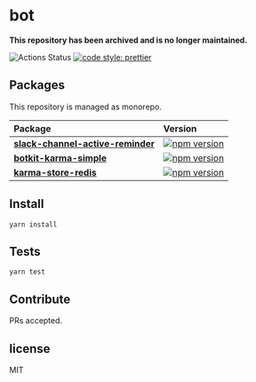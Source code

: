 # bot

**This repository has been archived and is no longer maintained.**

![Actions Status](https://github.com/9renpoto/bot/workflows/Node%20CI/badge.svg)
[![code style: prettier](https://img.shields.io/badge/code_style-prettier-ff69b4.svg?style=flat-square)](https://github.com/prettier/prettier)

## Packages

This repository is managed as monorepo.

| Package                                                                       | Version                                                                                                                                   |
| :---------------------------------------------------------------------------- | :---------------------------------------------------------------------------------------------------------------------------------------- |
| **[slack-channel-active-reminder](./packages/slack-channel-active-reminder)** | [![npm version](https://badge.fury.io/js/slack-channel-active-reminder.svg)](https://www.npmjs.com/package/slack-channel-active-reminder) |
| **[botkit-karma-simple](./packages/botkit-karma-simple)**                     | [![npm version](https://badge.fury.io/js/botkit-karma-simple.svg)](https://badge.fury.io/js/botkit-karma-simple)                          |
| **[karma-store-redis](./packages/karma-store-redis)**                         | [![npm version](https://badge.fury.io/js/karma-store-redis.svg)](https://badge.fury.io/js/karma-store-redis)                              |

## Install

    yarn install

## Tests

    yarn test

## Contribute

PRs accepted.

## license

MIT
